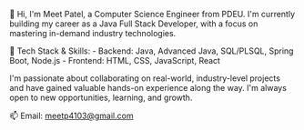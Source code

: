 👋 Hi, I'm Meet Patel, a Computer Science Engineer from PDEU.
I'm currently building my career as a Java Full Stack Developer, with a focus on mastering in-demand industry technologies.

🚀 Tech Stack & Skills:
    - Backend: Java, Advanced Java, SQL/PLSQL, Spring Boot, Node.js
    - Frontend: HTML, CSS, JavaScript, React

I'm passionate about collaborating on real-world, industry-level projects and have gained valuable hands-on experience along the way. I'm always open to new opportunities, learning, and growth.

📫 Email: meetp4103@gmail.com
